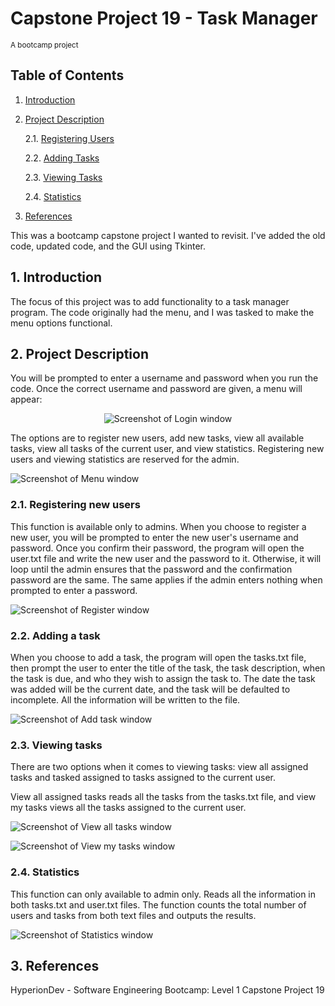 # Capstone Project 19 - Task Manager

<sub>A bootcamp project</sub>

## Table of Contents

1. [Introduction](#introduction)
2. [Project Description](#project-description)

    2.1. [Registering Users](#reg_users)

    2.2. [Adding Tasks](#add_tasks)

    2.3. [Viewing Tasks](#view_tasks)

    2.4. [Statistics](#view_stats)

3. [References](#references)

This was a bootcamp capstone project I wanted to revisit. I've added the old code, updated code, and the GUI using Tkinter.

## 1. Introduction <a name="introduction"></a>

The focus of this project was to add functionality to a task manager program. The code originally had the menu, and I was tasked to make the menu options functional.

## 2. Project Description <a name="project-description"></a>
You will be prompted to enter a username and password when you run the code. Once the correct username and password are given, a menu will appear:
<p align="center">
    <img src="/Images/Login.PNG" alt="Screenshot of Login window">
</p>

The options are to register new users, add new tasks, view all available tasks, view all tasks of the current user, and view statistics. Registering new users and viewing statistics are reserved for the admin.

![Screenshot of Menu window](/Images/Menu.PNG)

### 2.1. Registering new users <a name="reg_users"></a>
This function is available only to admins. When you choose to register a new user, you will be prompted to enter the new user's username and password. Once you confirm their password, the program will open the user.txt file and write the new user and the password to it. Otherwise, it will loop until the admin ensures that the password and the confirmation password are the same. The same applies if the admin enters nothing when prompted to enter a password.

![Screenshot of Register window](/Images/Register_menu.PNG)

### 2.2. Adding a task <a name="add_tasks"></a>
When you choose to add a task, the program will open the tasks.txt file, then prompt the user to enter the title of the task, the task description, when the task is due, and  who they wish to assign the task to. The date the task was added will be the current date, and the task will be defaulted to incomplete. All the information will be written to the file.

![Screenshot of Add task window](/Images/Add_task_menu.PNG)

### 2.3. Viewing tasks <a name="view_tasks"></a>
There are two options when it comes to viewing tasks: view all assigned tasks and tasked assigned to tasks assigned to the current user.

View all assigned tasks reads all the tasks from the tasks.txt file, and view my tasks views all the tasks assigned to the current user.

![Screenshot of View all tasks window](/Images/View_all_tasks_menu.PNG)

![Screenshot of View my tasks window](/Images/View_my_tasks_menu.PNG)

### 2.4. Statistics <a name="view_stats"></a>
This function can only available to admin only. Reads all the information in both tasks.txt and user.txt files. The function counts the total number of users and tasks from both text files and outputs the results.

![Screenshot of Statistics window](/Images/Statistics_menu.PNG)

## 3. References <a name="references"></a>
HyperionDev - Software Engineering Bootcamp: Level 1 Capstone Project 19
